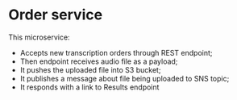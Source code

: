 # Order service

This microservice:

- Accepts new transcription orders through REST endpoint;
- Then endpoint receives audio file as a payload;
- It pushes the uploaded file into S3 bucket;
- It publishes a message about file being uploaded to SNS topic;
- It responds with a link to Results endpoint